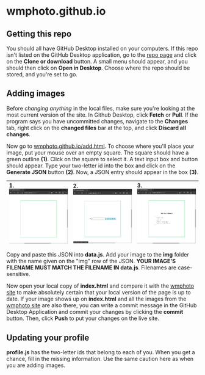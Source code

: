 # wmphoto.github.io

## Getting this repo 

You should all have GitHub Desktop installed on your computers. If this repo isn't listed on the GitHub Desktop application, go to the <a href="https://github.com/wmphoto/wmphoto.github.io">repo page</a> and click on the **Clone or download** button. A small menu should appear, and you should then click on **Open in Desktop**. Choose where the repo should be stored, and you're set to go.

## Adding images 

Before *changing anything* in the local files, make sure you're looking at the most current version of the site. In Github Desktop, click **Fetch** or **Pull**. If the program says you have uncommitted changes, navigate to the **Changes** tab, right click on the **changed files** bar at the top, and click **Discard all changes**. 

Now go to <a href="https://wmphoto.github.io/add.html">wmphoto.github.io/add.html</a>. To choose where you'll place your image, put your mouse over an empty square. The square should have a green outline **(1)**.  Click on the square to select it. A text input box and button should appear. Type your two-letter id into the box and click on the **Generate JSON** button **(2)**. Now, a JSON entry should appear in the box **(3)**. 

| 1.![](README/add-01.png) | 2.![](README/add-02.png) | 3.![](README/add-03.png) |
| :----------------------- | :----------------------- | :----------------------- |

Copy and paste this JSON into **data.js**. Add your image to the **img** folder with the name given on the "img" row of the JSON. **YOUR IMAGE'S FILENAME MUST MATCH THE FILENAME IN data.js**. Filenames are case-sensitive.

Now open your local copy of **index.html** and compare it with the <a href="https://wmphoto.github.io">wmphoto site</a> to make absolutely certain that your local version of the page is up to date. If your image shows up on **index.html** and all the images from the <a href="https://wmphoto.github.io">wmphoto site</a> are also there, you can write a commit message in the GitHub Desktop Application and commit your changes by clicking the **commit** button. Then, click **Push** to put your changes on the live site.

## Updating your profile

**profile.js** has the two-letter ids that belong to each of you. When you get a chance, fill in the missing information. Use the same caution here as when you are adding images.

